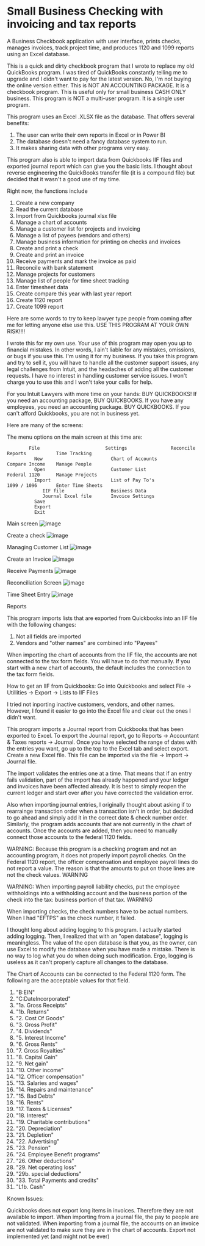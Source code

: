# Small Business Checking with invoicing and tax reports
A Business Checkbook application with user interface, prints checks, manages invoices, track project time, and produces 1120 and 1099 reports using an Excel database.

This is a quick and dirty checkbook program that I wrote to replace my old QuickBooks program. I was tired of QuickBooks constantly telling me to upgrade and I didn't want to pay for the latest version. No, I'm not buying the online version either.
This is NOT AN ACCOUNTING PACKAGE. It is a checkbook program. This is useful only for small business CASH ONLY business.
This program is NOT a multi-user program. It is a single user program.


This program uses an Excel .XLSX file as the database. That offers several benefits:
1. The user can write their own reports in Excel or in Power BI
2. The database doesn't need a fancy database system to run.
3. It makes sharing data with other programs very easy.

This program also is able to import data from Quickbooks IIF files and exported journal report which can give you the basic lists. I thought about reverse engineering the QuickBooks transfer file (it is a compound file) but decided that it wasn't a good use of my time.

Right now, the functions include

1. Create a new company
2. Read the current database
3. Import from Quickbooks journal xlsx file
4. Manage a chart of accounts
5. Manage a customer list for projects and invoicing
6. Manage a list of payees (vendors and others)
7. Manage business information for printing on checks and invoices 
8. Create and print a check
9. Create and print an invoice
10. Receive payments and mark the invoice as paid
11. Reconcile with bank statement
12. Manage projects for customers
13. Manage list of people for time sheet tracking
14. Enter timesheet data
15. Create compare this year with last year report
16. Create 1120 report
17. Create 1099 report


Here are some words to try to keep lawyer type people from coming after me for letting anyone else use this.
USE THIS PROGRAM AT YOUR OWN RISK!!!!

I wrote this for my own use. Your use of this program may open you up to financial mistakes. In other words, I ain't liable for any mistakes, omissions, or bugs if you use this. I'm using it for my business.
If you take this program and try to sell it, you will have to handle all the customer support issues, any legal challenges from Intuit, and the headaches of adding all the customer requests. I have no interest in handling customer service issues. I won't charge you to use this and I won't take your calls for help.

For you Intuit Lawyers with more time on your hands:
BUY QUICKBOOKS!
If you need an accounting package, BUY QUICKBOOKS.
If you have any employees, you need an accounting package. BUY QUICKBOOKS.
If you can't afford Quickbooks, you are not in business yet.


Here are many of the screens:

The menu options on the main screen at this time are:

            File                        Settings                Reconcile          Reports           Time Tracking
              New                         Chart of Accounts                          Compare Income    Manage People
              Open                        Customer List                              Federal 1120      Manage Projects
              Import                      List of Pay To's                           1099 / 1096       Enter Time Sheets
                 IIF file                 Business Data
                 Journal Excel file       Invoice Settings
              Save
              Export
              Exit


Main screen 
![image](https://github.com/user-attachments/assets/251863b5-1881-44c6-8c46-8b55dce93a2c)


Create a check
![image](https://github.com/PrairieTrailDave/BusinessCheckBook/assets/16313413/5616236e-f501-4ddb-9ad4-5cb315095493)

Managing Customer List
![image](https://github.com/PrairieTrailDave/BusinessCheckBook/assets/16313413/243fbd8b-9453-4a18-aec7-31c68920445c)

Create an Invoice
![image](https://github.com/PrairieTrailDave/BusinessCheckBook/assets/16313413/70170c94-d0e6-4c68-ba0b-1fa9a2e7868d)

Receive Payments
![image](https://github.com/PrairieTrailDave/BusinessCheckBook/assets/16313413/ee23e7f4-22ff-4a25-9463-dbac766560ec)

Reconciliation Screen
![image](https://github.com/PrairieTrailDave/BusinessCheckBook/assets/16313413/19e8f51a-6424-4fb2-99a6-6d2a3d3fa109)

Time Sheet Entry
![image](https://github.com/user-attachments/assets/7eeba386-c80c-491c-b21b-93014ec1468b)

Reports




This program imports lists that are exported from Quickbooks into an IIF file with the following changes:
1. Not all fields are imported
2. Vendors and "other names" are combined into "Payees"

When importing the chart of accounts from the IIF file, the accounts are not connected to the tax form fields. You will have to do that manually. If you start with a new chart of accounts, the default includes the connection to the tax form fields.

How to get an IIF from Quickbooks: Go into Quickbooks and select File -> Utillities -> Export -> Lists to IIF Files

I tried not inporting inactive customers, vendors, and other names. However, I found it easier to go into the Excel file and clear out the ones I didn't want. 

This program imports a Journal report from Quickbooks that has been exported to Excel. To export the Journal report, go to Reports -> Accountant & Taxes reports -> Journal. Once you have selected the range of dates with the entries you want, go up to the top to the Excel tab and select export. Create a new Excel file. This file can be imported via the file -> Import -> Journal file.

The import validates the entries one at a time. That means that if an entry fails validation, part of the import has already happened and your ledger and invoices have been affected already. It is best to simply reopen the current ledger and start over after you have corrected the validation error.

Also when importing journal entries, I originally thought about asking if to rearrainge transaction order when a transaction isn't in order, but decided to go ahead and simply add it in the correct date & check number order. Similarly, the program adds accounts that are not currently in the chart of accounts. Once the accounts are added, then you need to manually connect those accounts to the federal 1120 fields.

WARNING: Because this program is a checking program and not an accounting program, it does not properly import payroll checks. On the Federal 1120 report, the officer compensation and employee payroll lines do not report a value. The reason is that the amounts to put on those lines are not the check values. WARNING

WARNING: When importing payroll liability checks, put the employee withholdings into a withholding account and the business portion of the check into the tax: business portion of that tax. WARNING

When importing checks, the check numbers have to be actual numbers. When I had "EFTPS" as the check number, it failed.

I thought long about adding logging to this program. I actually started adding logging. Then, I realized that with an "open database", logging is meaningless. The value of the open database is that you, as the owner, can use Excel to modify the database when you have made a mistake. There is no way to log what you do when doing such modification. Ergo, logging is useless as it can't properly capture all changes to the database.


The Chart of Accounts can be connected to the Federal 1120 form. The following are the acceptable values for that field.
1. "B:EIN"
2. "C:DateIncorporated"
3. "1a. Gross Receipts"
4. "1b. Returns"
5. "2. Cost Of Goods"
6. "3. Gross Profit"
7. "4. Dividends"
8. "5. Interest Income"
9. "6. Gross Rents"
10. "7. Gross Royalties"
11. "8. Capital Gain"
12. "9. Net gain"
13. "10. Other income"
14. "12. Officer compensation"
15. "13. Salaries and wages"
16. "14. Repairs and maintenance"
17. "15. Bad Debts"
18. "16. Rents"
19. "17. Taxes & Licenses"
20. "18. Interest"
21. "19. Charitable contributions"
22. "20. Depreciation"
23. "21. Depletion"
24. "22. Advertising"
25. "23. Pension"
26. "24. Employee Benefit programs"
27. "26. Other deductions"
28. "29. Net operating loss"
29. "29b. special deductions"
30. "33. Total Payments and credits"
31. "L1b. Cash"


Known Issues:

Quickbooks does not export long items in invoices. Therefore they are not available to import.
When importing from a journal file, the pay to people are not validated.
When importing from a journal file, the accounts on an invoice are not validated to make sure they are in the chart of accounts.
Export not implemented yet (and might not be ever)
